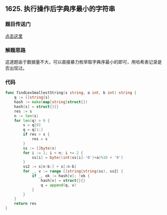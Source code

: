 ## 1625. 执行操作后字典序最小的字符串

### 题目传送门

[点击这里](https://leetcode.cn/problems/lexicographically-smallest-string-after-applying-operations/)

### 解题思路

这道题由于数据量不大，可以直接暴力枚举取字典序最小的即可，用哈希表记录是否出现过。

### 代码

```go
func findLexSmallestString(s string, a int, b int) string {
	q := []string{s}
	hash := make(map[string]struct{})
	hash[s] = struct{}{}
	res := s
	n := len(s)
	for len(q) > 0 {
		s = q[0]
		q = q[1:]
		if res > s {
			res = s
		}
		ss := []byte(s)
		for i := 1; i < n; i += 2 {
			ss[i] = byte((int(ss[i]-'0')+a)%10 + '0')
		}
		ss2 := s[n-b:] + s[:n-b]
		for _, v := range []string{string(ss), ss2} {
			if _, ok := hash[v]; !ok {
				hash[v] = struct{}{}
				q = append(q, v)
			}
		}
	}
	return res
}

```